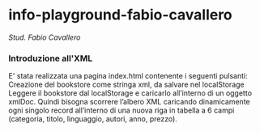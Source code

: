 # info-playground-fabio-cavallero

_Stud. Fabio Cavallero_

### Introduzione all'XML
E' stata realizzata una pagina index.html contenente i seguenti pulsanti: Creazione del bookstore come stringa xml, da salvare nel localStorage
Leggere il bookstore dal localStorage e caricarlo all’interno di un oggetto xmlDoc.
Quindi bisogna scorrere l’albero XML caricando dinamicamente ogni singolo record all’interno di una nuova riga in tabella a 6 campi (categoria, titolo, linguaggio, autori, anno, prezzo).
